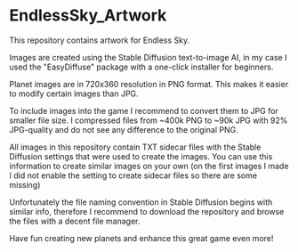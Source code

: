 # EndlessSky_Artwork

This repository contains artwork for Endless Sky. 
 
Images are created using the Stable Diffusion text-to-image AI, in my case I used the "EasyDiffuse" package with a one-click installer for beginners.
 
Planet images are in 720x360 resolution in PNG format. This makes it easier to modify certain images than JPG.

To include images into the game I recommend to convert them to JPG for smaller file size. I compressed files from ~400k PNG to ~90k JPG with 92% JPG-quality and do not see any difference to the original PNG.
 
All images in this repository contain TXT sidecar files with the Stable Diffusion settings that were used to create the images. You can use this information to create similar images on your own (on the first images I made I did not enable the setting to create sidecar files so there are some missing)
  
Unfortunately the file naming convention in Stable Diffusion begins with similar info, therefore I recommend to download the repository and browse the files with a decent file manager.
 
Have fun creating new planets and enhance this great game even more!
